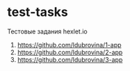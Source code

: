 # test-tasks
Тестовые задания hexlet.io
1. https://github.com/ldubrovina/1-app
2. https://github.com/ldubrovina/2-app
3. https://github.com/ldubrovina/3-app

